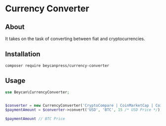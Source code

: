 # Currency Converter

## About

It takes on the task of converting between fiat and cryptocurrencies.

## Installation

`composer require beycanpress/currency-converter`

## Usage

```php
use Beycan\CurrencyConverter;


$converter = new CurrencyConverter('CryptoCompare | CoinMarketCap | CoinGecko', 'api key for coinmarketcap');
$paymentAmount = $converter->convert('USD', 'BTC', 15 /* USD Price */);

$paymentAmount // BTC Price
```